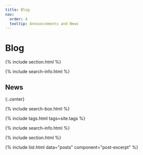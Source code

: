 ```yaml
---
title: Blog
nav:
  order: 4
  tooltip: Announcements and News
---
```


# <i class="fas fa-feather-alt"></i>Blog

{% include section.html %}

{% include search-info.html %}

## News

{:.center}

{% include search-box.html %}

{% include tags.html tags=site.tags %}

{% include search-info.html %}

{% include section.html %}

{% include list.html data="posts" component="post-excerpt" %}
